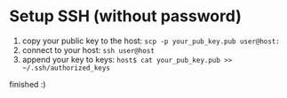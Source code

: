 # Setup SSH (without password)

1. copy your public key to the host: `scp -p your_pub_key.pub user@host:`
2. connect to your host: `ssh user@host`
3. append your key to keys: `host$ cat your_pub_key.pub >> ~/.ssh/authorized_keys`

finished :)
